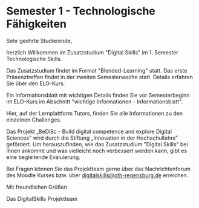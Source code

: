 # Semester 1 - Technologische Fähigkeiten


Sehr geehrte Studierende,

herzlich Willkommen im Zusatzstudium "Digital Skills" im 1. Semester Technologische Skills.

Das Zusatzstudium findet im Format "Blended-Learning" statt. Das erste Präsenztreffen findet in der zweiten Semesterwoche statt. Details erfahren Sie über den ELO-Kurs. 

Ein Informationsblatt mit wichtigen Details finden Sie vor Semesterbeginn im ELO-Kurs im Abschnitt "wichtige Informationen - Informationsblatt". 

Hier, auf der Lernplattform Tutors, finden Sie alle Informationen zu den einzelnen Challenges. 

Das Projekt „BeDiSc - Build digital competence and explore Digital Sciences” wird durch die Stiftung „Innovation in der Hochschullehre“ gefördert. Um herauszufinden, wie das Zusatzstudium "Digital Skills" bei Ihnen ankommt und was vielleicht noch verbessert werden kann, gibt es eine begleitende Evaluierung. 

Bei Fragen können Sie das Projektteam gerne über das Nachrichtenforum des Moodle Kurses bzw. über digitalskills@oth-regensburg.de erreichen. 

Mit freundlichen Grüßen

Das DigitalSkills Projektteam 